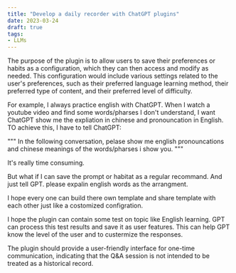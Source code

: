 ```yaml
---
title: "Develop a daily recorder with ChatGPT plugins"
date: 2023-03-24
draft: true
tags: 
- LLMs
---
```


The purpose of the plugin is to allow users to save their preferences or habits as a configuration, which they can then access and modify as needed. This configuration would include various settings related to the user's preferences, such as their preferred language learning method, their preferred type of content, and their preferred level of difficulty.

For example, I always practice english with ChatGPT. When I watch a youtube video and find some words/pharses I don't understand, I want ChatGPT show me the expliation in chinese and pronouncation in English. TO achieve this, I have to tell ChatGPT:

"""
In the following conversation, pelase show me english pronouncations and chinese meanings of the words/pharses i show you.
"""

It's really time consuming.

But what if I can save the prompt or habitat as a regular recommand. And just tell GPT. please expalin english words as the arrangment.


I hope every one can build there own template and share template with each other just like a costomized configration.


I hope the plugin can contain some test on topic like English learning. GPT can process this test results and save it as user features. This can help GPT know the level of the user and to custermize the responses.

The plugin should provide a user-friendly interface for one-time communication, indicating that the Q&A session is not intended to be treated as a historical record.